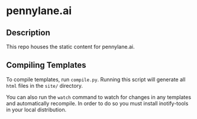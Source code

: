 # pennylane.ai

Description
-----------

This repo houses the static content for pennylane.ai.

Compiling Templates
-------------------
To compile templates, run `compile.py`. Running this script will generate all `html` files in the `site/` directory.

You can also run the `watch` command to watch for changes in any templates and automatically
recompile. In order to do so you must install inotify-tools in your local distribution.

